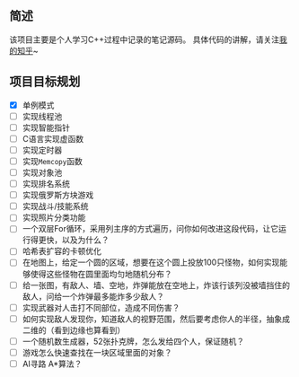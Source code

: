 ## 简述

该项目主要是个人学习C++过程中记录的笔记源码。
具体代码的讲解，请关注[我的知乎](https://www.zhihu.com/column/c_1512908700905410561)~



## 项目目标规划

- [x] 单例模式
- [ ] 实现线程池
- [ ] 实现智能指针
- [ ] C语言实现虚函数
- [ ] 实现定时器
- [ ] 实现`Memcopy`函数
- [ ] 实现对象池
- [ ] 实现排名系统
- [ ] 实现俄罗斯方块游戏
- [ ] 实现战斗/技能系统
- [ ] 实现照片分类功能
- [ ] 一个双层For循环，采用列主序的方式遍历，问你如何改进这段代码，让它运行得更快，以及为什么？
- [ ] 哈希表扩容的卡顿优化
- [ ] 在地图上，给定一个圆的区域，想要在这个圆上投放100只怪物，如何实现能够使得这些怪物在圆里面均匀地随机分布？
- [ ] 给一张图，有敌人、墙、空地，炸弹能放在空地上，炸该行该列没被墙挡住的敌人，问给一个炸弹最多能炸多少敌人？
- [ ] 实现武器对人击打不同部位，造成不同伤害？
- [ ] 如何实现敌人发现你，知道敌人的视野范围，然后要考虑你人的半径，抽象成二维的（看到边缘也算看到）
- [ ] 一个随机数生成器，52张扑克牌，怎么发给四个人，保证随机？
- [ ] 游戏怎么快速查找在一块区域里面的对象？
- [ ] AI寻路 A\*算法？